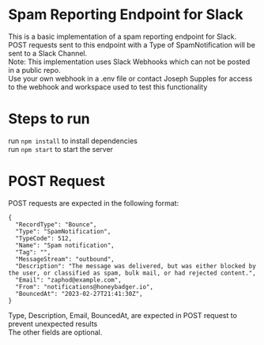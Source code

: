 # Spam Reporting Endpoint for Slack

This is a basic implementation of a spam reporting endpoint for Slack.\
POST requests sent to this endpoint with a Type of SpamNotification will be sent to a Slack Channel. \
Note: This implementation uses Slack Webhooks which can not be posted in a public repo.\
Use your own webhook in a .env file or contact Joseph Supples for access to the webhook and workspace used to test this functionality 

# Steps to run
run `npm install` to install dependencies\
run `npm start` to start the server

# POST Request
POST requests are expected in the following format:
```
{
  "RecordType": "Bounce",
  "Type": "SpamNotification",
  "TypeCode": 512,
  "Name": "Spam notification",
  "Tag": "",
  "MessageStream": "outbound",
  "Description": "The message was delivered, but was either blocked by the user, or classified as spam, bulk mail, or had rejected content.",
  "Email": "zaphod@example.com",
  "From": "notifications@honeybadger.io",
  "BouncedAt": "2023-02-27T21:41:30Z",
}
```
Type, Description, Email, BouncedAt, are expected in POST request to prevent unexpected results\
The other fields are optional.
